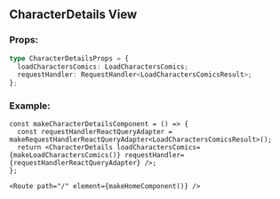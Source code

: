## CharacterDetails View

### Props:

```ts
type CharacterDetailsProps = {
  loadCharactersComics: LoadCharactersComics;
  requestHandler: RequestHandler<LoadCharactersComicsResult>;
};
```

### Example:

```tsx
const makeCharacterDetailsComponent = () => {
  const requestHandlerReactQueryAdapter = makeRequestHandlerReactQueryAdapter<LoadCharactersComicsResult>();
  return <CharacterDetails loadCharactersComics={makeLoadCharactersComics()} requestHandler={requestHandlerReactQueryAdapter} />;
};
```

```tsx
<Route path="/" element={makeHomeComponent()} />
```
